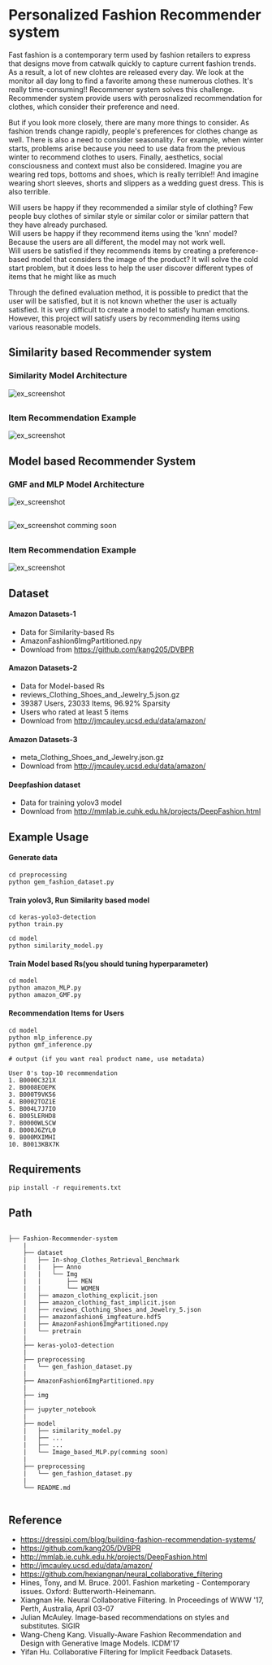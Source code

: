 # Personalized Fashion Recommender system

Fast fashion is a contemporary term used by fashion retailers to express that designs move from catwalk quickly to capture current fashion trends. As a result, a lot of new clohtes are released every day. We look at the monitor all day long to find a favorite among these numerous clothes. It's really time-consuming!! Recommener system solves this challenge. Recommender system provide users with perosnalized recommendation for clothes, which consider their preference and need.
  
But if you look more closely, there are many more things to consider. As fashion trends change rapidly, people's preferences for clothes change as well. There is also a need to consider seasonality. For example, when winter starts, problems arise because you need to use data from the previous winter to recommend clothes to users. Finally, aesthetics, social consciousness and context must also be considered. Imagine you are wearing red tops, bottoms and shoes, which is really terrible!! And imagine wearing short sleeves, shorts and slippers as a wedding guest dress. This is also terrible.
  
Will users be happy if they recommended a similar style of clothing? Few people buy clothes of similar style or similar color or similar pattern that they have already purchased.  
Will users be happy if they recommend items using the 'knn' model? Because the users are all different, the model may not work well.  
Will users be satisfied if they recommends items by creating a preference-based model that considers the image of the product? It will solve the cold start problem, but it does less to help the user discover different types of items that he might like as much  
  
Through the defined evaluation method, it is possible to predict that the user will be satisfied, but it is not known whether the user is actually satisfied. It is very difficult to create a model to satisfy human emotions. However, this project will satisfy users by recommending items using various reasonable models.



## Similarity based Recommender system

### Similarity Model Architecture
![ex_screenshot](./img/example3.jpg)
##
### Item Recommendation Example
![ex_screenshot](./img/example.JPG)

## Model based Recommender System

### GMF and MLP Model Architecture
![ex_screenshot](./img/example5.JPG)
##
![ex_screenshot](./img/example4.jpg)
comming soon
##

### Item Recommendation Example
![ex_screenshot](./img/example2.JPG)


## Dataset

#### Amazon Datasets-1
- Data for Similarity-based Rs
- AmazonFashion6ImgPartitioned.npy
- Download from https://github.com/kang205/DVBPR

#### Amazon Datasets-2 
- Data for Model-based Rs
- reviews_Clothing_Shoes_and_Jewelry_5.json.gz
- 39387 Users, 23033 Items, 96.92% Sparsity
- Users who rated at least 5 items
- Download from http://jmcauley.ucsd.edu/data/amazon/

#### Amazon Datasets-3
- meta_Clothing_Shoes_and_Jewelry.json.gz
- Download from http://jmcauley.ucsd.edu/data/amazon/

#### Deepfashion dataset
- Data for training yolov3 model
- Download from http://mmlab.ie.cuhk.edu.hk/projects/DeepFashion.html 

## Example Usage

#### Generate data
```
cd preprocessing
python gem_fashion_dataset.py
```
#### Train yolov3, Run Similarity based model

```
cd keras-yolo3-detection
python train.py
```
```
cd model
python similarity_model.py
```

#### Train Model based Rs(you should tuning hyperparameter)
```
cd model
python amazon_MLP.py
python amazon_GMF.py
```
#### Recommendation Items for Users
```
cd model
python mlp_inference.py
python gmf_inference.py
```
```
# output (if you want real product name, use metadata)

User 0's top-10 recommendation
1. B0000C321X
2. B0008EOEPK
3. B000T9VK56
4. B0002TOZ1E
5. B004L7J7IO
6. B005LERHD8
7. B0000WLSCW
8. B000J6ZYL0
9. B000MXIMHI
10. B0013KBX7K
```
## Requirements
```
pip install -r requirements.txt
```

## Path
```

├── Fashion-Recommender-system
    |
    ├── dataset
    |   ├── In-shop_Clothes_Retrieval_Benchmark
    |   |   ├── Anno
    |   |   └── Img
    |   |       ├── MEN
    |   |       └── WOMEN
    |   ├── amazon_clothing_explicit.json
    |   ├── amazon_clothing_fast_implicit.json
    |   ├── reviews_Clothing_Shoes_and_Jewelry_5.json
    |   ├── amazonfashion6_imgfeature.hdf5
    |   ├── AmazonFashion6ImgPartitioned.npy
    |   └── pretrain
    |    
    ├── keras-yolo3-detection
    |
    ├── preprocessing
    |   └── gen_fashion_dataset.py
    |
    ├── AmazonFashion6ImgPartitioned.npy
    |
    ├── img
    |
    ├── jupyter_notebook
    |
    ├── model
    |   ├── similarity_model.py
    |   ├── ...
    |   ├── ...
    |   └── Image_based_MLP.py(comming soon)
    |
    ├── preprocessing
    |   └── gen_fashion_dataset.py
    |
    └── README.md
    
```

## Reference
- https://dressipi.com/blog/building-fashion-recommendation-systems/
- https://github.com/kang205/DVBPR
- http://mmlab.ie.cuhk.edu.hk/projects/DeepFashion.html
- http://jmcauley.ucsd.edu/data/amazon/
- https://github.com/hexiangnan/neural_collaborative_filtering
- Hines, Tony, and M. Bruce. 2001. Fashion marketing - Contemporary issues. Oxford: Butterworth-Heinemann.
- Xiangnan He. Neural Collaborative Filtering. In Proceedings of WWW '17, Perth, Australia, April 03-07
- Julian McAuley. Image-based recommendations on styles and substitutes. SIGIR
- Wang-Cheng Kang. Visually-Aware Fashion Recommendation and Design with Generative Image Models. ICDM'17
- Yifan Hu. Collaborative Filtering for Implicit Feedback Datasets.
